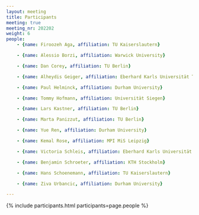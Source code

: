 ```yaml
---
layout: meeting
title: Participants
meeting: true
meeting_nr: 202202
weight: 6
people:
    - {name: Firoozeh Aga, affiliation: TU Kaiserslautern}

    - {name: Alessio Borzi, affiliation: Warwick University}

    - {name: Dan Corey, affiliation: TU Berlin}

    - {name: Alheydis Geiger, affiliation: Eberhard Karls Universität Tübingen}

    - {name: Paul Helminck, affiliation: Durham University}

    - {name: Tommy Hofmann, affiliation: Universität Siegen}

    - {name: Lars Kastner, affiliation: TU Berlin}

    - {name: Marta Panizzut, affiliation: TU Berlin}

    - {name: Yue Ren, affiliation: Durham University}

    - {name: Kemal Rose, affiliation: MPI MiS Leipzig}

    - {name: Victoria Schleis, affiliation: Eberhard Karls Universität Tübingen}

    - {name: Benjamin Schroeter, affiliation: KTH Stockholm}

    - {name: Hans Schoenemann, affiliation: TU Kaiserslautern}

    - {name: Ziva Urbancic, affiliation: Durham University}

---
```


{% include participants.html participants=page.people %}
